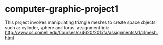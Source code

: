 # computer-graphic-project1
This project involves manipulating triangle meshes to create space objects such as cylinder, sphere and torus.
assignment link:  http://www.cs.cornell.edu/Courses/cs4620/2015fa/assignments/a1/a1mesh.html
